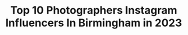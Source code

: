 ---
title: Top 10 Photographers Instagram Influencers In Birmingham in 2023
description: >-
  Find top photographers Instagram influencers in Birmingham in 2023. Most popular hashtags: #birmingham #photography #travel #ig.
platform: Instagram
hits: 24
text_top: Identify the most popular Instagram accounts on inBeat.
text_bottom: inBeat has 24 Instagram influencers like this in Birmingham, United Kingdom for you to pitch.
profiles:
  - username: "brideyjo"
    fullname: >-
      Bridey Jo 🇬🇧✂
    bio: >-
      ✖️ OWNER/ DIRECTOR - @brideyjobarbers ✖️ AMBASSADOR - @booksybiz
    location: "United Kingdom"
    followers: 8908
    engagement: 662
    commentsToLikes: 0.022181
    id: ck5zm5xnzlyna0i14ma2zcbfm
    verified: false
    hashtags: "#barber, #fashionblog, #photographers, #birminghamphotography"
  - username: "iulia_david_photography"
    fullname: >-
      Iulia David
    bio: >-
      Beauty photographer 📍London/ Birmingham Represented by @lha_rep For bookings please email info@iuliadavid.co.uk
    location: "United Kingdom"
    followers: 70138
    engagement: 273
    commentsToLikes: 0.026665
    id: ck0u1vifey5140i19oyckvt3d
    verified: false
    hashtags: "#makeup, #makeupartist, #londonphotographer, #beautyphotographer"
  - username: "ccreemer"
    fullname: >-
      ✖️ Clo
    bio: >-
      @charliez__angelz SW x
    location: "United Kingdom"
    followers: 2806
    engagement: 858
    commentsToLikes: 0.064501
    id: ck5zu9kue1xti0i14yzphlaaf
    verified: false
    hashtags: "#mx, #girlswhoride, #dirtbike, #ukports"
  - username: "thetraveljackal"
    fullname: >-
      Jack
    bio: >-
      Photographer. Daydreamer. Enjoy life ✌️ 📍Birmingham, UK DM me, let’s go shoot together! Prints are available below.
    location: "United Kingdom"
    followers: 2023
    engagement: 2292
    commentsToLikes: 0.071547
    id: ckap6quk2h1jm0i78ov9j0iv6
    verified: false
    hashtags: "#toneconcept, #visualcollective, #bookmarkbirmingham, #thestreetpr0ject"
  - username: "rossjukes"
    fullname: >-
      Ross Jukes
    bio: >-
      🔻Photographer & Videographer // Digital x Analogue 🔻#birmingham UK 🔻Commissions, Prints & More 🔻ross@rossjukesphoto.co.uk
    location: "United Kingdom"
    followers: 9653
    engagement: 544
    commentsToLikes: 0.047871
    id: ck0vz8nlg7ve10i194bjlg4og
    verified: false
    hashtags: "#cityviews, #capturingbritain, #isupportbirmingham, #brumpic"
  - username: "shi_tang"
    fullname: >-
      Shi Tang
    bio: >-
      Photographer! Father of Candice & Banoffee the CAT
    location: "United Kingdom"
    followers: 16845
    engagement: 791
    commentsToLikes: 0.007740
    id: ck5q4cafdojsv0i11dcihg9np
    verified: false
    hashtags: "#lindan, #yonexallengland, #hsbcbwfworldtourfinals, #london"
  - username: "liveuptohername"
    fullname: >-
      Lexi 🎀
    bio: >-
      💃🏽 Latina 📍 Birmingham 🇬🇧 @springbreakportugal 💚 team 👩🏼‍✈️ 💁🏽‍♀️ - lexi10 - my_vitopia 👓 - LIVEUP10 - officialreveur 👗 - LexFlo20 - TigerLuxx
    location: "United Kingdom"
    followers: 19482
    engagement: 634
    commentsToLikes: 0.006125
    id: ck5cik16gsslf0i11w5ovnhua
    verified: false
    hashtags: "#photooftheday, #lifestyle, #architecture, #canon"
  - username: "sophieemort"
    fullname: >-
      Sophie Mort 💭
    bio: >-
      📷 photographer | wellness chatterer. 👰🏼 third-wheeler: @sophiemortphotography 📍 Birmingham / York.
    location: "United Kingdom"
    followers: 10889
    engagement: 963
    commentsToLikes: 0.115169
    id: ck5c8egpa9b140i11zj994xc3
    verified: false
    hashtags: "#nonicheclub, #mystackers, #ad"
  - username: "hassaan.bari"
    fullname: >-
      
    bio: >-
      👨‍⚕️#doctor |✈️#travelgram |🥘#foodie | 🎧#musicislife |📸#photographer |🏏#cricket | 📍#england |@raw_community member For downloads, prints and more👇
    location: "United Kingdom"
    followers: 5179
    engagement: 1017
    commentsToLikes: 0.046381
    id: ck6tnh5kv9tup0j71xr53uai7
    verified: false
    hashtags: "#explorebritain, #forbestravelguide, #naturephoto, #naturelover"
  - username: "cobi95"
    fullname: >-
      Cobi Thomas Ellis
    bio: >-
      👤 Hobbyist Photographer 🗣 Motivator 〰️ Follow - #ukcobi 〰️ 24 Years Old 〰️ ©️All 🖼 are mine
    location: "United Kingdom"
    followers: 2265
    engagement: 3384
    commentsToLikes: 0.023276
    id: ckaowl4xc9ef50i7829mfv2h9
    verified: false
    hashtags: "#photographyuk, #sunsetlover, #motivationalspeaker, #quoteoftheday"
---